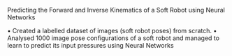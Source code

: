 Predicting the Forward and Inverse Kinematics of a Soft Robot using Neural Networks

• Created a labelled dataset of images (soft robot poses) from scratch.
• Analysed 1000 image pose configurations of a soft robot and managed to learn to predict its input pressures using Neural Networks
